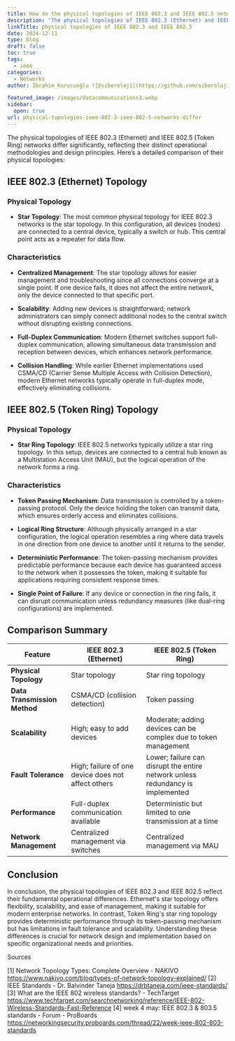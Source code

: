 ```yaml
---
title: How do the physical topologies of IEEE 802.3 and IEEE 802.5 networks differ
description: "The physical topologies of IEEE 802.3 (Ethernet) and IEEE 802.5 (Token Ring) networks differ significantly, reflecting their distinct operational methodologies and design principles. "
linkTitle: physical topologies of IEEE 802.3 and IEEE 802.5
date: 2024-12-11
type: blog
draft: false
toc: true
tags:
  - ieee
categories:
  - Networks
author: İbrahim Korucuoğlu ([@siberoloji](https://github.com/siberoloji))

featured_image: /images/datacommunications3.webp
sidebar:
  open: true
url: physical-topologies-ieee-802-3-ieee-802-5-networks-differ
---
```

The physical topologies of IEEE 802.3 (Ethernet) and IEEE 802.5 (Token Ring) networks differ significantly, reflecting their distinct operational methodologies and design principles. Here’s a detailed comparison of their physical topologies:

## IEEE 802.3 (Ethernet) Topology

### Physical Topology

- **Star Topology**: The most common physical topology for IEEE 802.3 networks is the star topology. In this configuration, all devices (nodes) are connected to a central device, typically a switch or hub. This central point acts as a repeater for data flow.

### Characteristics

- **Centralized Management**: The star topology allows for easier management and troubleshooting since all connections converge at a single point. If one device fails, it does not affect the entire network, only the device connected to that specific port.

- **Scalability**: Adding new devices is straightforward; network administrators can simply connect additional nodes to the central switch without disrupting existing connections.

- **Full-Duplex Communication**: Modern Ethernet switches support full-duplex communication, allowing simultaneous data transmission and reception between devices, which enhances network performance.

- **Collision Handling**: While earlier Ethernet implementations used CSMA/CD (Carrier Sense Multiple Access with Collision Detection), modern Ethernet networks typically operate in full-duplex mode, effectively eliminating collisions.

## IEEE 802.5 (Token Ring) Topology

### Physical Topology

- **Star Ring Topology**: IEEE 802.5 networks typically utilize a star ring topology. In this setup, devices are connected to a central hub known as a Multistation Access Unit (MAU), but the logical operation of the network forms a ring.

### Characteristics

- **Token Passing Mechanism**: Data transmission is controlled by a token-passing protocol. Only the device holding the token can transmit data, which ensures orderly access and eliminates collisions.

- **Logical Ring Structure**: Although physically arranged in a star configuration, the logical operation resembles a ring where data travels in one direction from one device to another until it returns to the sender.

- **Deterministic Performance**: The token-passing mechanism provides predictable performance because each device has guaranteed access to the network when it possesses the token, making it suitable for applications requiring consistent response times.

- **Single Point of Failure**: If any device or connection in the ring fails, it can disrupt communication unless redundancy measures (like dual-ring configurations) are implemented.

## Comparison Summary

| Feature                      | IEEE 802.3 (Ethernet)              | IEEE 802.5 (Token Ring)              |
|------------------------------|-------------------------------------|---------------------------------------|
| **Physical Topology**        | Star topology                       | Star ring topology                    |
| **Data Transmission Method** | CSMA/CD (collision detection)      | Token passing                         |
| **Scalability**              | High; easy to add devices          | Moderate; adding devices can be complex due to token management |
| **Fault Tolerance**          | High; failure of one device does not affect others | Lower; failure can disrupt the entire network unless redundancy is implemented |
| **Performance**              | Full-duplex communication available | Deterministic but limited to one transmission at a time |
| **Network Management**       | Centralized management via switches | Centralized management via MAU |

## Conclusion

In conclusion, the physical topologies of IEEE 802.3 and IEEE 802.5 reflect their fundamental operational differences. Ethernet's star topology offers flexibility, scalability, and ease of management, making it suitable for modern enterprise networks. In contrast, Token Ring's star ring topology provides deterministic performance through its token-passing mechanism but has limitations in fault tolerance and scalability. Understanding these differences is crucial for network design and implementation based on specific organizational needs and priorities.

Sources

[1] Network Topology Types: Complete Overview - NAKIVO <https://www.nakivo.com/blog/types-of-network-topology-explained/>
[2] IEEE Standards - Dr. Balvinder Taneja <https://drbtaneja.com/ieee-standards/>
[3] What are the IEEE 802 wireless standards? - TechTarget <https://www.techtarget.com/searchnetworking/reference/IEEE-802-Wireless-Standards-Fast-Reference>
[4] week 4 may: IEEE 802.3 & 803.5 standards - Forum - ProBoards <https://networkingsecurity.proboards.com/thread/22/week-ieee-802-803-standards>
